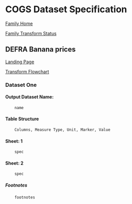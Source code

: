 # COGS Dataset Specification

[Family Home](https://gss-cogs.github.io/family-covid-19-AIRTABLE/datasets/specmenu.html)

[Family Transform Status](https://gss-cogs.github.io/family-covid-19-AIRTABLE/datasets/index.html)

## DEFRA Banana prices 

[Landing Page](https://www.gov.uk/government/statistical-data-sets/banana-prices)

[Transform Flowchart](https://gss-cogs.github.io/family-covid-19-AIRTABLE/datasets/specflowcharts.html?defra-banana-prices/flowchart.ttl)

### Dataset One

#### Output Dataset Name:

		name

#### Table Structure

		Columns, Measure Type, Unit, Marker, Value

#### Sheet: 1

		spec

#### Sheet: 2

		spec

##### Footnotes

		footnotes


